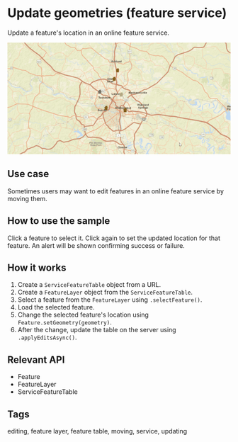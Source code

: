# Update geometries (feature service)

Update a feature's location in an online feature service.

![](UpdateGeometries.gif)

## Use case

Sometimes users may want to edit features in an online feature service by moving them.

## How to use the sample

Click a feature to select it. Click again to set the updated location for that feature. An alert will be shown confirming success or failure.

## How it works

1. Create a `ServiceFeatureTable` object from a URL.
2. Create a `FeatureLayer` object from the `ServiceFeatureTable`.
3. Select a feature from the `FeatureLayer` using `.selectFeature()`.
4. Load the selected feature.
5. Change the selected feature's location using `Feature.setGeometry(geometry)`.
6. After the change, update the table on the server using `.applyEditsAsync()`.

## Relevant API

* Feature
* FeatureLayer
* ServiceFeatureTable

## Tags

editing, feature layer, feature table, moving, service, updating
